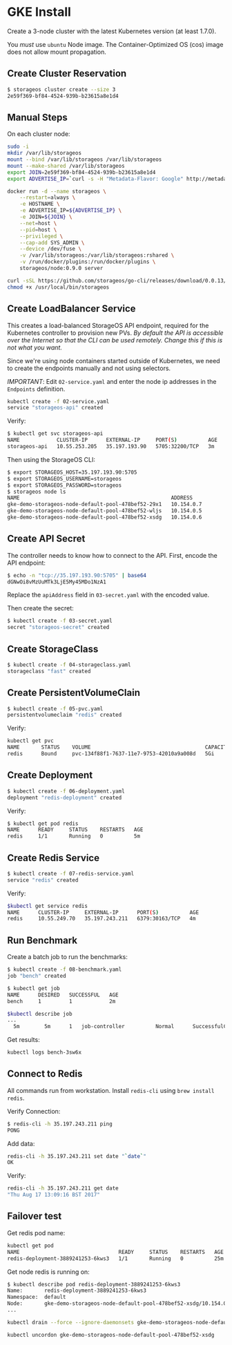 # GKE Install

Create a 3-node cluster with the latest Kubernetes version (at least 1.7.0).

You *must* use `ubuntu` Node image.  The Container-Optimized OS (cos) image does not allow mount propagation.

## Create Cluster Reservation

```bash
$ storageos cluster create --size 3
2e59f369-bf84-4524-939b-b23615a8e1d4
```

## Manual Steps

On each cluster node:

```bash
sudo -i
mkdir /var/lib/storageos
mount --bind /var/lib/storageos /var/lib/storageos
mount --make-shared /var/lib/storageos
export JOIN=2e59f369-bf84-4524-939b-b23615a8e1d4
export ADVERTISE_IP=`curl -s -H "Metadata-Flavor: Google" http://metadata.google.internal/computeMetadata/v1/instance/network-interfaces/0/ip`

docker run -d --name storageos \
    --restart=always \
    -e HOSTNAME \
    -e ADVERTISE_IP=${ADVERTISE_IP} \
    -e JOIN=${JOIN} \
    --net=host \
    --pid=host \
    --privileged \
    --cap-add SYS_ADMIN \
    --device /dev/fuse \
    -v /var/lib/storageos:/var/lib/storageos:rshared \
    -v /run/docker/plugins:/run/docker/plugins \
    storageos/node:0.9.0 server

curl -sSL https://github.com/storageos/go-cli/releases/download/0.0.13/storageos_linux_amd64 > /usr/local/bin/storageos
chmod +x /usr/local/bin/storageos

```

## Create LoadBalancer Service

This creates a load-balanced StorageOS API endpoint, required for the Kubernetes controller to provision new PVs.  *By default the API is accessible over the Internet so that the CLI can be used remotely.  Change this if this is not what you want.*

Since we're using node containers started outside of Kubernetes, we need to create the endpoints manually and not using selectors.

*IMPORTANT*:  Edit `02-service.yaml` and enter the node ip addresses in the `Endpoints` definition.

```bash
kubectl create -f 02-service.yaml
service "storageos-api" created
```

Verify:

```bash
$ kubectl get svc storageos-api
NAME            CLUSTER-IP      EXTERNAL-IP     PORT(S)          AGE
storageos-api   10.55.253.205   35.197.193.90   5705:32200/TCP   3m
```

Then using the StorageOS CLI:

```bash
$ export STORAGEOS_HOST=35.197.193.90:5705
$ export STORAGEOS_USERNAME=storageos
$ export STORAGEOS_PASSWORD=storageos
$ storageos node ls
NAME                                                 ADDRESS             HEALTH              SCHEDULER           VOLUMES             TOTAL               USED                VERSION                 LABELS
gke-demo-storageos-node-default-pool-478bef52-29x1   10.154.0.7          Healthy 6 minutes   true                M: 0, R: 0          98.3 GiB            4.13%               38f3d80 (38f3d80 rev)
gke-demo-storageos-node-default-pool-478bef52-wljs   10.154.0.5          Healthy 6 minutes   false               M: 0, R: 0          98.3 GiB            4.19%               38f3d80 (38f3d80 rev)
gke-demo-storageos-node-default-pool-478bef52-xsdg   10.154.0.6          Healthy 6 minutes   false               M: 0, R: 0          98.3 GiB            4.22%               38f3d80 (38f3d80 rev)
```

## Create API Secret

The controller needs to know how to connect to the API.  First, encode the API endpoint:

```bash
$ echo -n "tcp://35.197.193.90:5705" | base64
dGNwOi8vMzUuMTk3LjE5My45MDo1NzA1
```

Replace the `apiAddress` field in `03-secret.yaml` with the encoded value.

Then create the secret:

```bash
$ kubectl create -f 03-secret.yaml
secret "storageos-secret" created
```

## Create StorageClass

```bash
$ kubectl create -f 04-storageclass.yaml
storageclass "fast" created
```

## Create PersistentVolumeClain

```bash
$ kubectl create -f 05-pvc.yaml
persistentvolumeclaim "redis" created
```

Verify:

```bash
kubectl get pvc
NAME       STATUS    VOLUME                                     CAPACITY   ACCESSMODES   STORAGECLASS   AGE
redis      Bound     pvc-134f88f1-7637-11e7-9753-42010a9a008d   5Gi        RWO           fast           27s
```

## Create Deployment

```bash
$ kubectl create -f 06-deployment.yaml
deployment "redis-deployment" created
```

Verify:

```bash
$ kubectl get pod redis
NAME      READY     STATUS    RESTARTS   AGE
redis     1/1       Running   0          5m
```

## Create Redis Service

```bash
$ kubectl create -f 07-redis-service.yaml
service "redis" created
```

Verify:

```bash
$kubectl get service redis
NAME      CLUSTER-IP     EXTERNAL-IP      PORT(S)          AGE
redis     10.55.249.70   35.197.243.211   6379:30163/TCP   4m
```

## Run Benchmark

Create a batch job to run the benchmarks:

```bash
$ kubectl create -f 08-benchmark.yaml
job "bench" created
```

```bash
$ kubectl get job
NAME      DESIRED   SUCCESSFUL   AGE
bench     1         1            2m
```

```bash
$kubectl describe job
...
  5m		5m		1	job-controller			Normal		SuccessfulCreate	Created pod: bench-3sw6x
```

Get results:

```bash
kubectl logs bench-3sw6x
```

## Connect to Redis

All commands run from workstation.  Install `redis-cli` using `brew install redis`.

Verify Connection:

```bash
$ redis-cli -h 35.197.243.211 ping
PONG
```

Add data:

```bash
redis-cli -h 35.197.243.211 set date "`date`"
OK
```

Verify:

```bash
redis-cli -h 35.197.243.211 get date
"Thu Aug 17 13:09:16 BST 2017"
```

## Failover test

Get redis pod name:

```bash
kubectl get pod
NAME                                READY     STATUS    RESTARTS   AGE
redis-deployment-3889241253-6kws3   1/1       Running   0          25m
```

Get node redis is running on:

```bash
$ kubectl describe pod redis-deployment-3889241253-6kws3
Name:		redis-deployment-3889241253-6kws3
Namespace:	default
Node:		gke-demo-storageos-node-default-pool-478bef52-xsdg/10.154.0.6
...
```

```bash
kubectl drain --force --ignore-daemonsets gke-demo-storageos-node-default-pool-478bef52-xsdg
```

```bash
kubectl uncordon gke-demo-storageos-node-default-pool-478bef52-xsdg
```
